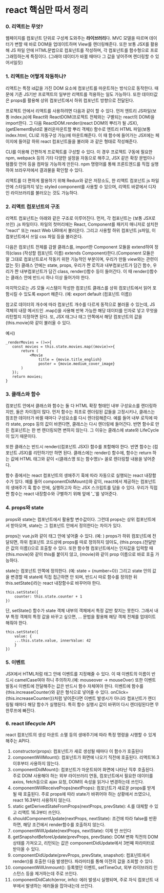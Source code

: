 # react 핵심만 따서 정리

### 0. 리액트는 무엇?

웹페이지를 컴포넌트 단위로 구성케 도와주는 **라이브러리**다. MVC 모델을 따르며 데이터가 변할 때 바로 DOM을 업데이트하며 View를 렌더링해준다. 또한 보통 JSX를 활용해 JS 파일 안에 HTML문법으로 컴포넌트를 작성하며, 각 컴포넌트를 함수형으로 프로그래밍하는게 특징이다. (그래야 데이터가 바뀔 때마다 그 값을 넣어주며 렌더링할 수 있어서일듯)

### 1. 리액트는 어떻게 작동하나?

리액트는 특정 id값을 가진 DOM 요소에 컴포넌트를 마운트하는 방식으로 동작한다. 때문에 기존 JS기반 프로젝트의 일부만 리액트를 적용하는 일도 가능하다. 또한 데이터값은 props를 활용해 상위 컴포넌트에서 하위 컴포넌트 방향으로 전달된다.

프로젝트 안에서 리액트를 사용하려면 다음과 같이 할 수 있다. 먼저 엔트리 JS파일(보통 index.js)에 React와 ReactDOM(프로젝트 전체와는 구별되는 react의 DOM)을 import한다. 그 다음 ReactDOM.render((react DOM의 뿌리가 될 JSX), (getElementById로 불러온마운트할 뿌리 객체)) 함수로 엔트리 HTML 파일(보통 index.html, CLI로 자동구성 가능)에 마운트해준다. 이 때 함수에 들어가는  JSX에는 페이지에 들어갈 하위 react 컴포넌트들을 불러와 <App/>과 같은 형태로 작성해준다.

CLI를 이용해 간편하게 프로젝트를 구성할 수 있다. 이 경우 프로젝트 구동에 필요한 npm, webpack 등의 기타 다양한 설정을 자동으로 해주고, JSX 같은 확장 문법이나 템플릿 언어 등을 컴파일 가능하게 만든다. npm 명령어를 통해 프론트엔드를 직접 실행하여 브라우저에서 결과물을 확인할 수 있다.

리액트를 더 편하게 활용하기 위해 Redux와 같은 저장소도, 한 리액트 컴포넌트 js 파일 안에 스타일까지 넣는 styled component를 사용할 수 있으며, 리액트 바깥에서 디자인 라이브러리를 불러오는 것도 가능하다.

### 2. 리액트 컴포넌트의 구조

리액트 컴포넌트는 아래와 같은 구조로 이루어진다. 먼저, 각 컴포넌트는 (보통 JSX로 쓰인) .js 파일이다. 파일의 첫머리에는 React, Component를 패키지 매니저로 설치한 "react" 또는 react Web URI에서 불러온다. 그리고 사용할 하위 컴포넌트 js파일, 이 컴포넌트에서 쓰일 css 파일 등을 불러온다. 

다음은 컴포넌트 전체를 감쌀 클래스를, import한 Component 모듈을 extend하여 정의(class (작성할 컴포넌트 이름) extends Component)한다.(Component 모듈은 말 그대로 컴포넌트로서 작동키 위한 기능적인 부분이며, 우리가 만들 view와는 관련이 없는 듯) 클래스 안에는 state, props, 우리가 짠 로직과 내부컴포넌트가 담긴 함수, 우리가 짠 내부컴포넌트가 담긴 class, render()함수 등이 들어간다. 이 때 render()함수는 클래스 안에 반드시 하나 이상 들어가야 한다. 

마지막으로는 JS 모듈 시스템이 작성한 컴포넌트 클래스를 상위 컴포넌트에서 읽어 포함시킬 수 있도록 export 해준다. (예: export default (컴포넌트 이름))

참고로 데이터의 개수에 따라 컴포넌트 개수를 다르게 동적으로 불러올 수 있는데, JS 객체의 내장 메서드인 .map()을 사용해 반복 가능한 해당 데이터를 인자로 넣고 무엇을 리턴할지 지정하면 된다. 또, JSX 태그나 태그 안쪽에서 해당 컴포넌트의 값을 {this.movie}와 같이 불러올 수 있다. 

예시)

 ```데이터 개수에 따라 동적으로 렌더링하기
_renderMovies = ()=>{
	const movies = this.state.movies.map((movie)=>{
		return (
			<Movie
				title = {movie.title_english}
				poster = {movie.medium_cover_image}
		)
	});
	return movies;
}
 ```



### 3. 클래스와 함수

컴포넌트 안에서 클래스와 함수는 둘 다 HTML 확장 형태인 내부 구성요소를 렌더링하지만, 둘은 차이점이 많다. 먼저 함수는 최초로 렌더링된 값들을 고정시키나, 클래스는 참조한 데이터가 바뀔 때마다 구성요소를 다시 렌더링해준다. 예를 들어 내부 로직에 따라 state, props 등의 값이 바뀐다면, 클래스는 다시 렌더링에 들어간다. 반면 함수로 만든 컴포넌트는 한 번 렌더링되면 변하지 않는다. 그 이유는 클래스에 state와 LifeCycle이 있기 때문이다. 

또한 클래스는 반드시 render((컴포넌트 JSX)) 함수를 포함해야 한다. 반면 함수는 (컴포넌트 JSX)를 리턴하기만 하면 된다. 클래스에는 render() 함수에, 함수는 return 하는 값에 HTML 태그와 같이 <(클래스명 또는 함수명)/> 꼴로 렌더링할 내용을 넣어준다.

함수 중에서는 react 컴포넌트의 생애주기 훅에 따라 자동으로 실행되는 react 내장함수가 있다. 예를 들어 componentDidMount()와 같이, react에서 제공하는 컴포넌트의 생애주기 훅 함수 안에, 실행하고자 하는  JSX 스크립트를 담을 수 있다. 우리가 직접 짠 함수는 react 내장함수와 구별하기 위해 앞에 '_'를 넣어준다.

### 4. props와 state

props와 state는 컴포넌트에서 활용할 변수값이다. 그런데 props는 상위 컴포넌트에서 받아오며, state는 그 컴포넌트 안에서 정의한다는 차이가 있다.

props는 vue.js와 같이 태그 안에 넣어줄 수 있다. (예: <Movie title={movie.title}/>) props가 하위 컴포넌트에 전달되면, 하위 컴포넌트 코드상에 props를 따로 정의하지 않아도, {this.props.(전달받은 값의 이름)}으로 호출할 수 있다. 또한 함수형 컴포넌트에서는 인자값을 입력할 때 {this.movie}와 같이 this를 붙이지 않고, {movie}와 같이 prop 이름으로 바로 호출 가능하다. 

state는 컴포넌트 안쪽에 정의한다. (예: state = {number=0}) 그리고 state 안의 값을 변경할 때 state에 직접 접근하면 안 되며, 반드시 따로 함수를 정의한 뒤 this.setState()라는 react 내장함수로 바꾸어야 한다.

```this.setState()
this.setState({
	counter: this.state.counter + 1
})
```

단, setState() 함수가 state 객체 내부의 객체에서 특정 값만 찾지는 못한다. 그래서 내부 특정 객체의 특정 값을 바꾸고 싶으면, ... 문법을 활용해 해당 객체 전체를 업데이트해줘야 한다.

```setState()로 객체 내부 업데이트
this.setState({
	value: {
	...this.state.value, innerValue: 42
	}
})
```

### 5. 이벤트

JSX에서 HTML처럼 태그 안에 이벤트를 지정해줄 수 있다. 이 때 이벤트의 이름이 반드시 camelCase여야 하니 주의하자.(예: mouseover -> mouseOver) 또한 이벤트 발동시 이벤트에 전달해주는 값은 반드시 함수 자체여야 한다. 이벤트에 함수를 {this.increaseCounter}와 같은 형식으로 넣어줄 수 있다. onClick={this.increaseCounter()}처럼 넣어준다면 이벤트 발생시가 아니라 컴포넌트가 렌더링될 때마다 해당 함수가 실행된다. 특히 함수 실행시 값이 바뀌어 다시 렌더링된다면 무한루프에 빠진다.

### 6. react lifecycle API

react 컴포넌트의 생성 마운트 소멸 등의 생애주기에 따라 특정 명령을 시행할 수 있게 해주는 API다. 

1. constructor(props): 컴포넌트가 새로 생성될 때마다 이 함수가 호출된다
2. componentWillMount(): 컴포넌트가 화면에 나오기 직전에 호출된다. 리액트16.3 이후부터 사용하지 않는다.
3. componentDidMount(): 컴포넌트가 마운트되어 화면에 나타난 직후 호출된다. 주로 DOM 사용해야 하는 외부 라이브러리 연동, 컴포넌트에서 필요한 데이터를 axios, fetch등으로 ajax 요청, DOM의 속성을 읽거나 변경하는데 쓰인다.
4. componentWillReceiveProps(nextProps): 컴포넌트가 새로운 props를 받게 될 때 호출된다. 주로 props에 따라 state가 바뀌어야 하는 상황에서 쓰였으나, react 16.3부터 사용하지 않는다.
5. static getDerivedStateFromProps(nextProps, prevState): 4.를 대체할 수 있고 리액트 16.3부터 쓰인다.
6. shouldComponentUpdate(nextProps, nextState): 조건에 따라 false를 반환하면, 해당 조건에서 render함수를 호출하지 않는다.
7. componentWillUpdate(nextProps, nextState): 이제 안 쓰인다
8. getSnapshotBeforeUpdate(prevProps, prevState): DOM 변화 직전의 DOM 상태를 가져오고, 리턴되는 값은 componentDidUpdate에서 3번째 파라미터로 받아올 수 있다.
9. componentDidUpdate(prevProps, prevState, snapshot): 컴포넌트에서 render()를 호출한 다음 발생한다. 파라미터를 통해 이전의 값을 조회할 수 있다. 
10. componentWillUnmount(): 등록했던 이벤트, setTimeOut, 외부 라이브러리 인스턴스 등을 제거하는데 주로 쓰인다. 
11. componentDidCatch(error, info): 에러 발생시 실행되며, 주로 자식 컴포넌트 내부에서 발생하는 에러들을 잡아내는데 쓰인다.